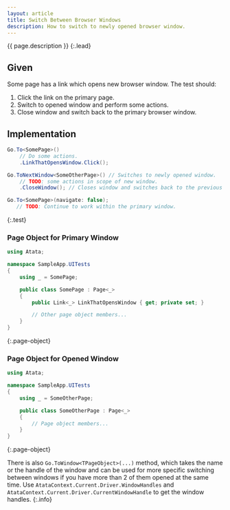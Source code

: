 ```yaml
---
layout: article
title: Switch Between Browser Windows
description: How to switch to newly opened browser window.
---
```


{{ page.description }}
{:.lead}

## Given

Some page has a link which opens new browser window. The test should:
1. Click the link on the primary page.
1. Switch to opened window and perform some actions.
1. Close window and switch back to the primary browser window.

## Implementation

```cs
Go.To<SomePage>()
    // Do some actions.
    .LinkThatOpensWindow.Click();

Go.ToNextWindow<SomeOtherPage>() // Switches to newly opened window.
    // TODO: some actions in scope of new window.
    .CloseWindow(); // Closes window and switches back to the previous window.

Go.To<SomePage>(navigate: false);
   // TODO: Continue to work within the primary window.
```
{:.test}

### Page Object for Primary Window

```cs
using Atata;

namespace SampleApp.UITests
{
    using _ = SomePage;

    public class SomePage : Page<_>
    {
        public Link<_> LinkThatOpensWindow { get; private set; }

        // Other page object members...
    }
}
```
{:.page-object}

### Page Object for Opened Window

```cs
using Atata;

namespace SampleApp.UITests
{
    using _ = SomeOtherPage;

    public class SomeOtherPage : Page<_>
    {
        // Page object members...
    }
}
```
{:.page-object}

There is also `Go.ToWindow<TPageObject>(...)` method, which takes the name or the handle of the window and can be used for more specific switching between windows if you have more than 2 of them opened at the same time.
Use `AtataContext.Current.Driver.WindowHandles` and `AtataContext.Current.Driver.CurrentWindowHandle` to get the window handles.
{:.info}